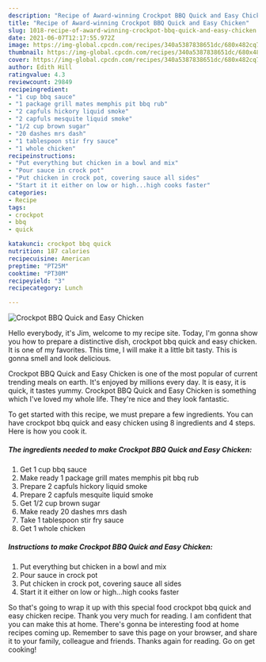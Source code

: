 ```yaml
---
description: "Recipe of Award-winning Crockpot BBQ Quick and Easy Chicken"
title: "Recipe of Award-winning Crockpot BBQ Quick and Easy Chicken"
slug: 1018-recipe-of-award-winning-crockpot-bbq-quick-and-easy-chicken
date: 2021-06-07T12:17:55.972Z
image: https://img-global.cpcdn.com/recipes/340a5387838651dc/680x482cq70/crockpot-bbq-quick-and-easy-chicken-recipe-main-photo.jpg
thumbnail: https://img-global.cpcdn.com/recipes/340a5387838651dc/680x482cq70/crockpot-bbq-quick-and-easy-chicken-recipe-main-photo.jpg
cover: https://img-global.cpcdn.com/recipes/340a5387838651dc/680x482cq70/crockpot-bbq-quick-and-easy-chicken-recipe-main-photo.jpg
author: Edith Hill
ratingvalue: 4.3
reviewcount: 29849
recipeingredient:
- "1 cup bbq sauce"
- "1 package grill mates memphis pit bbq rub"
- "2 capfuls hickory liquid smoke"
- "2 capfuls mesquite liquid smoke"
- "1/2 cup brown sugar"
- "20 dashes mrs dash"
- "1 tablespoon stir fry sauce"
- "1 whole chicken"
recipeinstructions:
- "Put everything but chicken in a bowl and mix"
- "Pour sauce in crock pot"
- "Put chicken in crock pot, covering sauce all sides"
- "Start it it either on low or high...high cooks faster"
categories:
- Recipe
tags:
- crockpot
- bbq
- quick

katakunci: crockpot bbq quick 
nutrition: 187 calories
recipecuisine: American
preptime: "PT25M"
cooktime: "PT30M"
recipeyield: "3"
recipecategory: Lunch

---
```



![Crockpot BBQ Quick and Easy Chicken](https://img-global.cpcdn.com/recipes/340a5387838651dc/680x482cq70/crockpot-bbq-quick-and-easy-chicken-recipe-main-photo.jpg)

Hello everybody, it's Jim, welcome to my recipe site. Today, I'm gonna show you how to prepare a distinctive dish, crockpot bbq quick and easy chicken. It is one of my favorites. This time, I will make it a little bit tasty. This is gonna smell and look delicious.



Crockpot BBQ Quick and Easy Chicken is one of the most popular of current trending meals on earth. It's enjoyed by millions every day. It is easy, it is quick, it tastes yummy. Crockpot BBQ Quick and Easy Chicken is something which I've loved my whole life. They're nice and they look fantastic.


To get started with this recipe, we must prepare a few ingredients. You can have crockpot bbq quick and easy chicken using 8 ingredients and 4 steps. Here is how you cook it.

<!--inarticleads1-->

##### The ingredients needed to make Crockpot BBQ Quick and Easy Chicken:

1. Get 1 cup bbq sauce
1. Make ready 1 package grill mates memphis pit bbq rub
1. Prepare 2 capfuls hickory liquid smoke
1. Prepare 2 capfuls mesquite liquid smoke
1. Get 1/2 cup brown sugar
1. Make ready 20 dashes mrs dash
1. Take 1 tablespoon stir fry sauce
1. Get 1 whole chicken




<!--inarticleads2-->

##### Instructions to make Crockpot BBQ Quick and Easy Chicken:

1. Put everything but chicken in a bowl and mix
1. Pour sauce in crock pot
1. Put chicken in crock pot, covering sauce all sides
1. Start it it either on low or high...high cooks faster




So that's going to wrap it up with this special food crockpot bbq quick and easy chicken recipe. Thank you very much for reading. I am confident that you can make this at home. There's gonna be interesting food at home recipes coming up. Remember to save this page on your browser, and share it to your family, colleague and friends. Thanks again for reading. Go on get cooking!
